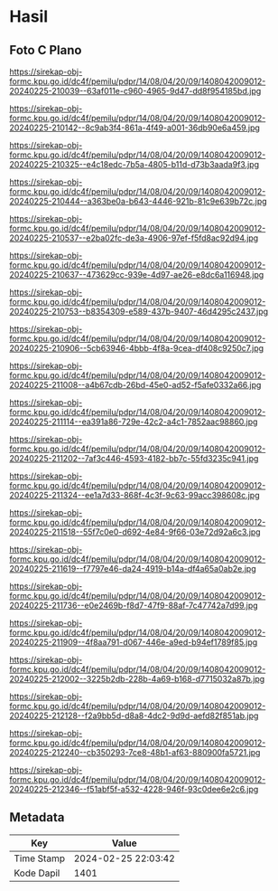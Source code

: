 # Hasil

## Foto C Plano

https://sirekap-obj-formc.kpu.go.id/dc4f/pemilu/pdpr/14/08/04/20/09/1408042009012-20240225-210039--63af011e-c960-4965-9d47-dd8f954185bd.jpg

https://sirekap-obj-formc.kpu.go.id/dc4f/pemilu/pdpr/14/08/04/20/09/1408042009012-20240225-210142--8c9ab3f4-861a-4f49-a001-36db90e6a459.jpg

https://sirekap-obj-formc.kpu.go.id/dc4f/pemilu/pdpr/14/08/04/20/09/1408042009012-20240225-210325--e4c18edc-7b5a-4805-b11d-d73b3aada9f3.jpg

https://sirekap-obj-formc.kpu.go.id/dc4f/pemilu/pdpr/14/08/04/20/09/1408042009012-20240225-210444--a363be0a-b643-4446-921b-81c9e639b72c.jpg

https://sirekap-obj-formc.kpu.go.id/dc4f/pemilu/pdpr/14/08/04/20/09/1408042009012-20240225-210537--e2ba02fc-de3a-4906-97ef-f5fd8ac92d94.jpg

https://sirekap-obj-formc.kpu.go.id/dc4f/pemilu/pdpr/14/08/04/20/09/1408042009012-20240225-210637--473629cc-939e-4d97-ae26-e8dc6a116948.jpg

https://sirekap-obj-formc.kpu.go.id/dc4f/pemilu/pdpr/14/08/04/20/09/1408042009012-20240225-210753--b8354309-e589-437b-9407-46d4295c2437.jpg

https://sirekap-obj-formc.kpu.go.id/dc4f/pemilu/pdpr/14/08/04/20/09/1408042009012-20240225-210906--5cb63946-4bbb-4f8a-9cea-df408c9250c7.jpg

https://sirekap-obj-formc.kpu.go.id/dc4f/pemilu/pdpr/14/08/04/20/09/1408042009012-20240225-211008--a4b67cdb-26bd-45e0-ad52-f5afe0332a66.jpg

https://sirekap-obj-formc.kpu.go.id/dc4f/pemilu/pdpr/14/08/04/20/09/1408042009012-20240225-211114--ea391a86-729e-42c2-a4c1-7852aac98860.jpg

https://sirekap-obj-formc.kpu.go.id/dc4f/pemilu/pdpr/14/08/04/20/09/1408042009012-20240225-211202--7af3c446-4593-4182-bb7c-55fd3235c941.jpg

https://sirekap-obj-formc.kpu.go.id/dc4f/pemilu/pdpr/14/08/04/20/09/1408042009012-20240225-211324--ee1a7d33-868f-4c3f-9c63-99acc398608c.jpg

https://sirekap-obj-formc.kpu.go.id/dc4f/pemilu/pdpr/14/08/04/20/09/1408042009012-20240225-211518--55f7c0e0-d692-4e84-9f66-03e72d92a6c3.jpg

https://sirekap-obj-formc.kpu.go.id/dc4f/pemilu/pdpr/14/08/04/20/09/1408042009012-20240225-211619--f7797e46-da24-4919-b14a-df4a65a0ab2e.jpg

https://sirekap-obj-formc.kpu.go.id/dc4f/pemilu/pdpr/14/08/04/20/09/1408042009012-20240225-211736--e0e2469b-f8d7-47f9-88af-7c47742a7d99.jpg

https://sirekap-obj-formc.kpu.go.id/dc4f/pemilu/pdpr/14/08/04/20/09/1408042009012-20240225-211909--4f8aa791-d067-446e-a9ed-b94ef1789f85.jpg

https://sirekap-obj-formc.kpu.go.id/dc4f/pemilu/pdpr/14/08/04/20/09/1408042009012-20240225-212002--3225b2db-228b-4a69-b168-d7715032a87b.jpg

https://sirekap-obj-formc.kpu.go.id/dc4f/pemilu/pdpr/14/08/04/20/09/1408042009012-20240225-212128--f2a9bb5d-d8a8-4dc2-9d9d-aefd82f851ab.jpg

https://sirekap-obj-formc.kpu.go.id/dc4f/pemilu/pdpr/14/08/04/20/09/1408042009012-20240225-212240--cb350293-7ce8-48b1-af63-880900fa5721.jpg

https://sirekap-obj-formc.kpu.go.id/dc4f/pemilu/pdpr/14/08/04/20/09/1408042009012-20240225-212346--f51abf5f-a532-4228-946f-93c0dee6e2c6.jpg


## Metadata

| Key        | Value               |
| ---------- | ------------------- |
| Time Stamp | 2024-02-25 22:03:42 |
| Kode Dapil | 1401                |



